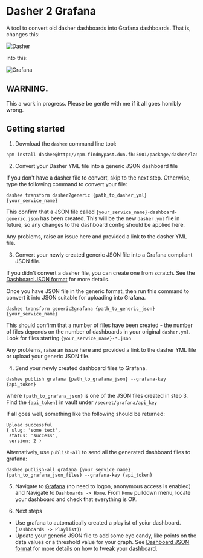 # Dasher 2 Grafana

A tool to convert old dasher dashboards into Grafana dashboards. That is, changes this:

![](./images/dasher.png "Dasher")

into this:

![](./images/grafana.png "Grafana")


## WARNING.
This a work in progress. Please be gentle with me if it all goes horribly wrong.

## Getting started

1. Download the `dashee` command line tool:

 ```sh
 npm install dashee@http://npm.findmypast.dun.fh:5001/package/dashee/latest -g
 ```

2. Convert your Dasher YML file into a generic JSON dashboard file

 If you don't have a dasher file to convert, skip to the next step. Otherwise, type the following command to convert your file:

 ```
 dashee transform dasher2generic {path_to_dasher_yml} {your_service_name}
 ```

 This confirm that a JSON file called `{your_service_name}-dashboard-generic.json` has been created. This will be the new `dasher.yml` file in future, so any changes to the dashboard config should be applied here.

 Any problems, raise an issue here and provided a link to the dasher YML file.

3. Convert your newly created generic JSON file into a Grafana compliant JSON file.

 If you didn't convert a dasher file, you can create one from scratch. See the [Dashboard JSON format](./dashboard.md) for more details.

 Once you have JSON file in the generic format, then run this command to convert it into JSON suitable for uploading into Grafana.

 ```
 dashee transform generic2grafana {path_to_generic_json} {your_service_name}
 ```
 This should confirm that a number of files have been created - the number of files depends on the number of dashboards in your original `dasher.yml`. Look for files starting `{your_service_name}-*.json`

 Any problems, raise an issue here and provided a link to the dasher YML file or upload your generic JSON file.

4. Send your newly created dashboard files to Grafana.
 ```
 dashee publish grafana {path_to_grafana_json} --grafana-key {api_token}
 ```
 where `{path_to_grafana_json}` is one of the JSON files created in step 3. Find the `{api_token}` in vault under `/secret/grafana/api_key`

 If all goes well, something like the following should be returned:

 ```
 Upload successful
{ slug: 'some text',
  status: 'success',
  version: 2 }
 ```

 Alternatively, use `publish-all` to send all the generated dashboard files to grafana:

 ```
 dashee publish-all grafana {your_service_name} {path_to_grafana_json_files} --grafana-key {api_token}
 ```

5. Navigate to [Grafana](http://grafana.dun.fh:3000) (no need to logon, anonymous access is enabled) and Navigate to `Dashboards -> Home`. From `Home` pulldown menu, locate your dashboard and check that everything is OK.

6. Next steps
 * Use grafana to automatically created a playlist of yoiur dashboard. (`Dashboards -> Playlist)`)
 * Update your generic JSON file to add some eye candy, like points on the data values or a threshold value for your graph. See [Dashboard JSON format](./dashboard.md) for more details on how to tweak your dashboard.
